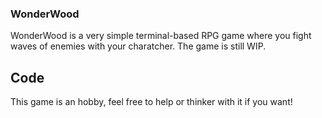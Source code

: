 ### WonderWood
WonderWood is a very simple terminal-based RPG game where you fight waves of enemies with
your charatcher. The game is still WIP.

## Code
This game is an hobby, feel free to help or thinker with it if you want!
